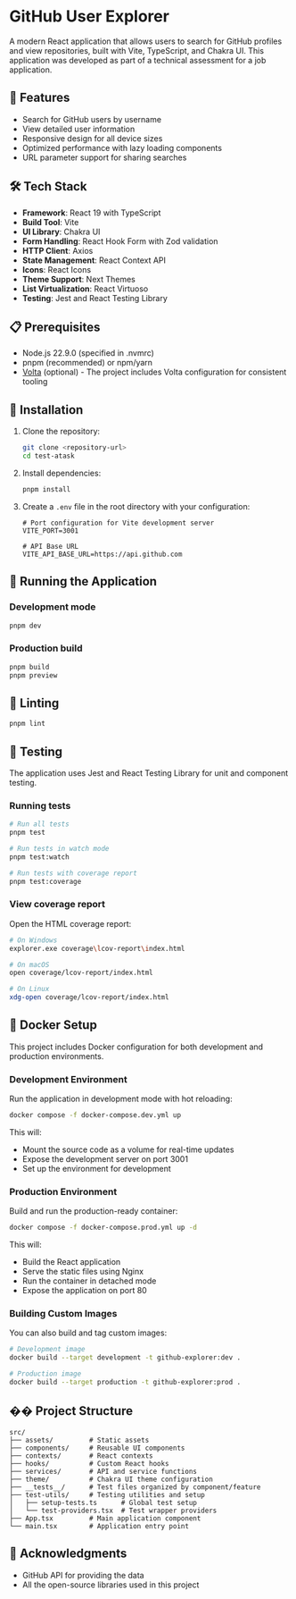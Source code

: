 # GitHub User Explorer

A modern React application that allows users to search for GitHub profiles and view repositories, built with Vite, TypeScript, and Chakra UI. This application was developed as part of a technical assessment for a job application.

## 🚀 Features

- Search for GitHub users by username
- View detailed user information
- Responsive design for all device sizes
- Optimized performance with lazy loading components
- URL parameter support for sharing searches

## 🛠️ Tech Stack

- **Framework**: React 19 with TypeScript
- **Build Tool**: Vite
- **UI Library**: Chakra UI
- **Form Handling**: React Hook Form with Zod validation
- **HTTP Client**: Axios
- **State Management**: React Context API
- **Icons**: React Icons
- **Theme Support**: Next Themes
- **List Virtualization**: React Virtuoso
- **Testing**: Jest and React Testing Library

## 📋 Prerequisites

- Node.js 22.9.0 (specified in .nvmrc)
- pnpm (recommended) or npm/yarn
- [Volta](https://volta.sh/) (optional) - The project includes Volta configuration for consistent tooling

## 🔧 Installation

1. Clone the repository:

   ```bash
   git clone <repository-url>
   cd test-atask
   ```

2. Install dependencies:

   ```bash
   pnpm install
   ```

3. Create a `.env` file in the root directory with your configuration:

   ```
   # Port configuration for Vite development server
   VITE_PORT=3001

   # API Base URL
   VITE_API_BASE_URL=https://api.github.com
   ```

## 🚀 Running the Application

### Development mode

```bash
pnpm dev
```

### Production build

```bash
pnpm build
pnpm preview
```

## 🧪 Linting

```bash
pnpm lint
```

## 🧪 Testing

The application uses Jest and React Testing Library for unit and component testing.

### Running tests

```bash
# Run all tests
pnpm test

# Run tests in watch mode
pnpm test:watch

# Run tests with coverage report
pnpm test:coverage
```

### View coverage report

Open the HTML coverage report:

```bash
# On Windows
explorer.exe coverage\lcov-report\index.html

# On macOS
open coverage/lcov-report/index.html

# On Linux
xdg-open coverage/lcov-report/index.html
```

## 🐳 Docker Setup

This project includes Docker configuration for both development and production environments.

### Development Environment

Run the application in development mode with hot reloading:

```bash
docker compose -f docker-compose.dev.yml up
```

This will:

- Mount the source code as a volume for real-time updates
- Expose the development server on port 3001
- Set up the environment for development

### Production Environment

Build and run the production-ready container:

```bash
docker compose -f docker-compose.prod.yml up -d
```

This will:

- Build the React application
- Serve the static files using Nginx
- Run the container in detached mode
- Expose the application on port 80

### Building Custom Images

You can also build and tag custom images:

```bash
# Development image
docker build --target development -t github-explorer:dev .

# Production image
docker build --target production -t github-explorer:prod .
```

## �� Project Structure

```
src/
├── assets/         # Static assets
├── components/     # Reusable UI components
├── contexts/       # React contexts
├── hooks/          # Custom React hooks
├── services/       # API and service functions
├── theme/          # Chakra UI theme configuration
├── __tests__/      # Test files organized by component/feature
├── test-utils/     # Testing utilities and setup
│   ├── setup-tests.ts      # Global test setup
│   └── test-providers.tsx  # Test wrapper providers
├── App.tsx         # Main application component
└── main.tsx        # Application entry point
```

## 🙏 Acknowledgments

- GitHub API for providing the data
- All the open-source libraries used in this project
